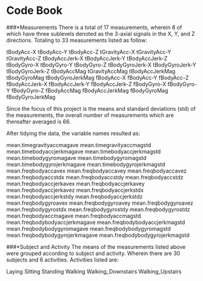 # Code Book
###*Measurements
There is a total of 17 measurements, wherein 8 of which have three sublevels denoted as the 3-axial signals in the X, Y, and Z directions. Totaling to 33 measurements listed as follow: 

tBodyAcc-X
tBodyAcc-Y
tBodyAcc-Z
tGravityAcc-X
tGravityAcc-Y
tGravityAcc-Z
tBodyAccJerk-X
tBodyAccJerk-Y
tBodyAccJerk-Z
tBodyGyro-X
tBodyGyro-Y
tBodyGyro-Z
tBodyGyroJerk-X
tBodyGyroJerk-Y
tBodyGyroJerk-Z
tBodyAccMag
tGravityAccMag
tBodyAccJerkMag
tBodyGyroMag
tBodyGyroJerkMag
fBodyAcc-X
fBodyAcc-Y
fBodyAcc-Z
fBodyAccJerk-X
fBodyAccJerk-Y
fBodyAccJerk-Z
fBodyGyro-X
fBodyGyro-Y
fBodyGyro-Z
fBodyAccMag
fBodyAccJerkMag
fBodyGyroMag
fBodyGyroJerkMag

Since the focus of this project is the means and standard deviations (std) of the measurements, the overall number of measurements which are thereafter averaged is 66.

After tidying the data, the variable names resulted as:

mean.timegravityaccmagave
mean.timegravityaccmagstd
mean.timebodyaccjerkmagave
mean.timebodyaccjerkmagstd
mean.timebodygyromagave
mean.timebodygyromagstd
mean.timebodygyrojerkmagave
mean.timebodygyrojerkmagstd
mean.freqbodyaccavex
mean.freqbodyaccavey
mean.freqbodyaccavez
mean.freqbodyaccstdx
mean.freqbodyaccstdy
mean.freqbodyaccstdz
mean.freqbodyaccjerkavex
mean.freqbodyaccjerkavey
mean.freqbodyaccjerkavez
mean.freqbodyaccjerkstdx
mean.freqbodyaccjerkstdy
mean.freqbodyaccjerkstdz
mean.freqbodygyroavex
mean.freqbodygyroavey
mean.freqbodygyroavez
mean.freqbodygyrostdx
mean.freqbodygyrostdy
mean.freqbodygyrostdz
mean.freqbodyaccmagave
mean.freqbodyaccmagstd
mean.freqbodybodyaccjerkmagave
mean.freqbodybodyaccjerkmagstd
mean.freqbodybodygyromagave
mean.freqbodybodygyromagstd
mean.freqbodybodygyrojerkmagave
mean.freqbodybodygyrojerkmagstd

###*Subject and Activity
The means of the measurements listed above were grouped according to subject and activity. Wherein there are 30 subjects and 6 activities. Activities listed are:

Laying
Sitting
Standing
Walking
Walking_Downstairs
Walking_Upstairs